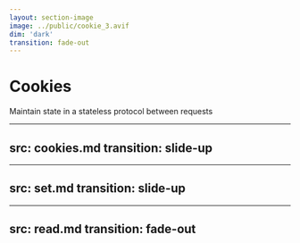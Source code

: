 ```yaml
---
layout: section-image
image: ../public/cookie_3.avif
dim: 'dark'
transition: fade-out
---
```


# Cookies

Maintain state in a stateless protocol between requests


---
src: cookies.md
transition: slide-up
---


---
src: set.md
transition: slide-up
---


---
src: read.md
transition: fade-out
---
